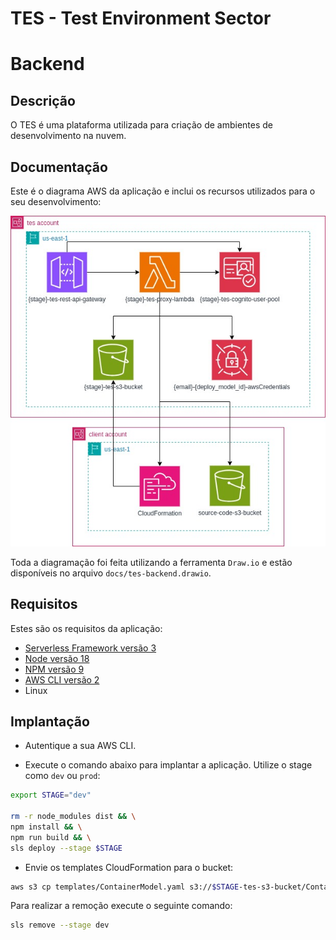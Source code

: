 # TES - Test Environment Sector
# Backend
## Descrição

O TES é uma plataforma utilizada para criação de ambientes de desenvolvimento na nuvem.

## Documentação
Este é o diagrama AWS da aplicação e inclui os recursos utilizados para o seu desenvolvimento:

![](docs/tes-backend-aws-driagram.jpg)

Toda a diagramação foi feita utilizando a ferramenta `Draw.io` e estão disponíveis no arquivo `docs/tes-backend.drawio`.

## Requisitos
Estes são os requisitos da aplicação:
- [Serverless Framework versão 3](https://www.serverless.com/framework/docs)
- [Node versão 18](https://nodejs.org/en)
- [NPM versão 9](https://nodejs.org/en)
- [AWS CLI versão 2](https://aws.amazon.com/cli/)
- Linux

## Implantação
- Autentique a sua AWS CLI.

- Execute o comando abaixo para implantar a aplicação. Utilize o stage como `dev` ou `prod`:
```bash
export STAGE="dev"

rm -r node_modules dist && \
npm install && \
npm run build && \
sls deploy --stage $STAGE
```

- Envie os templates CloudFormation para o bucket:
```bash
aws s3 cp templates/ContainerModel.yaml s3://$STAGE-tes-s3-bucket/ContainerModel.yaml
```

Para realizar a remoção execute o seguinte comando:
```bash
sls remove --stage dev
```
